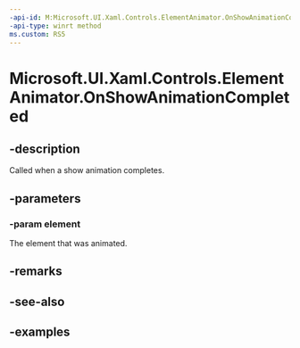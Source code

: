 ```yaml
---
-api-id: M:Microsoft.UI.Xaml.Controls.ElementAnimator.OnShowAnimationCompleted(Windows.UI.Xaml.UIElement)
-api-type: winrt method
ms.custom: RS5
---
```


<!-- Method syntax.
protected void ElementAnimator.OnShowAnimationCompleted(UIElement element)
-->

# Microsoft.UI.Xaml.Controls.ElementAnimator.OnShowAnimationCompleted

## -description

Called when a show animation completes.

## -parameters

### -param element

The element that was animated.

## -remarks

## -see-also

## -examples


